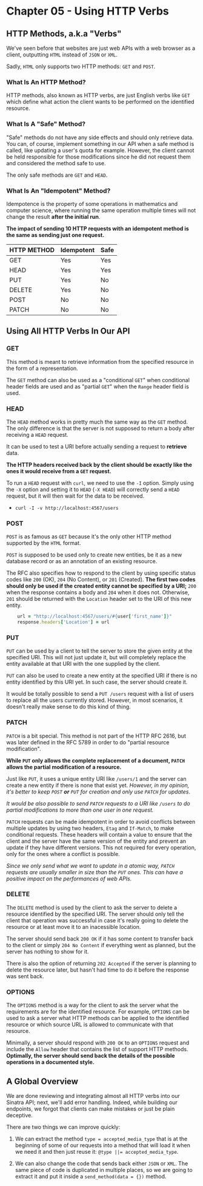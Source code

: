 # Chapter 05 - Using HTTP Verbs

## HTTP Methods, a.k.a "Verbs"

We've seen before that websites are just web APIs with a web browser as a client, outputting `HTML` instead of `JSON` or `XML`.

Sadly, `HTML` only supports two HTTP methods: `GET` and `POST`.

### What Is An HTTP Method?

HTTP methods, also known as HTTP verbs, are just English verbs like `GET` which define what action the client wants to be performed on the identified resource.

### What Is A "Safe" Method?

"Safe" methods do not have any side effects and should only retrieve data. You can, of course, implement something in our API when a safe method is called, like updating a user's quota for example. However, the client cannot be held responsible for those modifications since he did not request them and considered the method safe to use.

The only safe methods are `GET` and `HEAD`.

### What Is An "Idempotent" Method?

Idempotence is the property of some operations in mathematics and computer science, where running the same operation multiple times will not change the result **after the initial run**.

**The impact of sending 10 HTTP requests with an idempotent method is the same as sending just one request.**

| HTTP METHOD | Idempotent  | Safe |
|-------------|-------------|------|
| GET         | Yes         | Yes  |
| HEAD        | Yes         | Yes  |
| PUT         | Yes         | No   |
| DELETE      | Yes         | No   |
| POST        | No          | No   |
| PATCH       | No          | No   |

## Using All HTTP Verbs In Our API

### GET

This method is meant to retrieve information from the specified resource in the form of a representation.

The `GET` method can also be used as a "conditional `GET`" when conditional header fields are used and as "partial `GET`" when the `Range` header field is used.

### HEAD

The `HEAD` method works in pretty much the same way as the `GET` method. The only difference is that the server is not supposed to return a body after receiving a `HEAD` request.

It can be used to test a URI before actually sending a request to **retrieve** data.

**The HTTP headers received back by the client should be exactly like the ones it would receive from a `GET` request.**

To run a `HEAD` request with `curl`, we need to use the `-I` option. Simply using the `-X` option and setting it to `HEAD` (`-X HEAD`) will correctly send a `HEAD` request, but it will then wait for the data to be received.
- `curl -I -v http://localhost:4567/users`

### POST

`POST` is as famous as `GET` because it's the only other HTTP method supported by the `HTML` format.

`POST` is supposed to be used only to create new entities, be it as a new database record or as an annotation of an existing resource.

The RFC also specifies how to respond to the client by using specific status codes like `200` (OK), `204` (No Content), or `201` (Created). **The first two codes should only be used if the created entity cannot be specified by a URI;** `200` when the response contains a body and `204` when it does not. Otherwise, `201` should be returned with the `Location` header set to the URI of this new entity.

```ruby
    url = "http://localhost:4567/users/#{user['first_name']}"
    response.headers['Location'] = url
```

### PUT

`PUT` can be used by a client to tell the server to store the given entity at the specified URI. This will not just update it, but will completely replace the entity available at that URI with the one supplied by the client.

`PUT` can also be used to create a new entity at the specified URI if there is no entity identified by this URI yet. In such case, the server should create it.

It would be totally possible to send a `PUT /users` request with a list of users to replace all the users currently stored. However, in most scenarios, it doesn't really make sense to do this kind of thing.

### PATCH

`PATCH` is a bit special. This method is not part of the HTTP RFC 2616, but was later defined in the RFC 5789 in order to do "partial resource modification".

**While `PUT` only allows the complete replacement of a document, `PATCH` allows the partial modification of a resource.**

Just like `PUT`, it uses a unique entity URI like `/users/1` and the server can create a new entity if there is none that exist yet. *However, in my opinion, it's better to keep `POST` **or** `PUT` for creation and only use `PATCH` for updates*.

*It would be also possible to send `PATCH` requests to a URI like `/users` to do partial modifications to more than one user in one request.*

`PATCH` requests can be made idempotent in order to avoid conflicts between multiple updates by using two headers, `Etag` and `If-Match`, to make conditional requests. These headers will contain a value to ensure that the client and the server have the same version of the entity and prevent an update if they have different versions. This not required for every operation, only for the ones where a conflict is possible.

*Since we only send what we want to update in a atomic way, `PATCH` requests are usually smaller in size than the `PUT` ones. This can have a positive impact on the performances of web APIs.*

### DELETE
The `DELETE` method is used by the client to ask the server to delete a resource identified by the specified URI. The server should only tell the client that operation was successful in case it's really going to delete the resource or at least move it to an inacessible location.

The server should send back `200 OK` if it has some content to transfer back to the client or simply `204 No Content` if everything went as planned, but the server has nothing to show for it.

There is also the option of returning `202 Accepted` if the server is planning to delete the resource later, but hasn't had time to do it before the response was sent back.

### OPTIONS

The `OPTIONS` method is a way for the client to ask the server what the requirements are for the identified resource. For example, `OPTIONS` can be used to ask a server what HTTP methods can be applied to the identified resource or which source URL is allowed to communicate with that resource.

Minimally, a server should respond with `200 OK` to an `OPTIONS` request and include the `Allow` header that contains the list of support HTTP methods. **Optimally, the server should send back the details of the possible operations in a documented style.**

## A Global Overview
We are done reviewing and integrating almost all HTTP verbs into our Sinatra API; next, we'll add error handling. Indeed, while building our endpoints, we forgot that clients can make mistakes or just be plain deceptive.

There are two things we can improve quickly:

1. We can extract the method `type = accepted_media_type` that is at the beginning of some of our requests into a method that will load it when we need it and then just reuse it: `@type ||= accepted_media_type`.

2. We can also change the code that sends back either `JSON` or `XML`. The same piece of code is duplicated in multiple places, so we are going to extract it and put it inside a `send_method(data = {})` method.